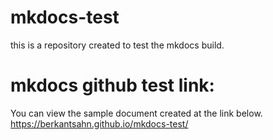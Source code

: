 # mkdocs-test
this is a repository created to test the mkdocs build.

# mkdocs github test link:
You can view the sample document created at the link below.
https://berkantsahn.github.io/mkdocs-test/
